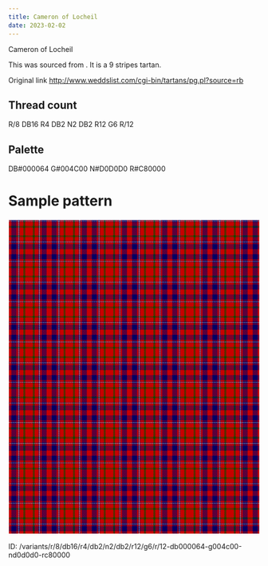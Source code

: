 ```yaml
---
title: Cameron of Locheil
date: 2023-02-02
---
```

Cameron of Locheil

This was sourced from <no value>.  It is a 9 stripes tartan.

Original link http://www.weddslist.com/cgi-bin/tartans/pg.pl?source=rb

## Thread count
R/8 DB16 R4 DB2 N2 DB2 R12 G6 R/12

## Palette
DB#000064 G#004C00 N#D0D0D0 R#C80000

# Sample pattern

![Tartan detail](tartan.png "R/8 DB16 R4 DB2 N2 DB2 R12 G6 R/12 tartan")

ID: /variants/r/8/db16/r4/db2/n2/db2/r12/g6/r/12-db000064-g004c00-nd0d0d0-rc80000